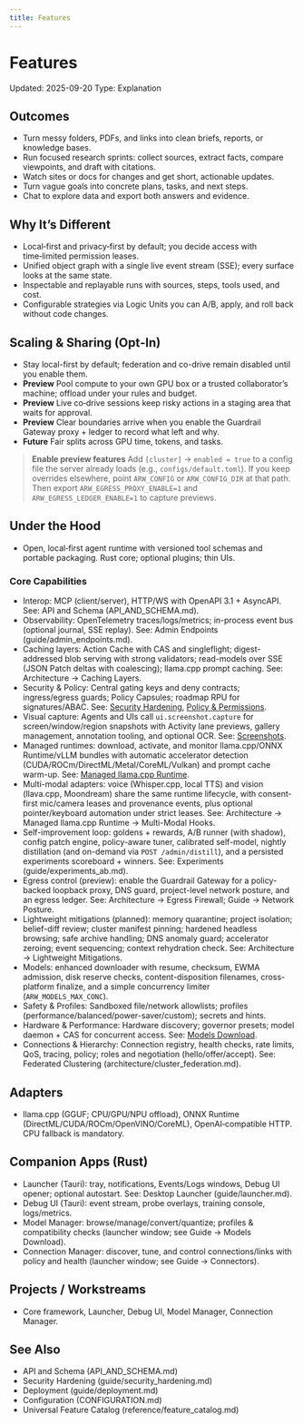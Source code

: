 ```yaml
---
title: Features
---
```


# Features

Updated: 2025-09-20
Type: Explanation

## Outcomes
- Turn messy folders, PDFs, and links into clean briefs, reports, or knowledge bases.
- Run focused research sprints: collect sources, extract facts, compare viewpoints, and draft with citations.
- Watch sites or docs for changes and get short, actionable updates.
- Turn vague goals into concrete plans, tasks, and next steps.
- Chat to explore data and export both answers and evidence.

## Why It’s Different
- Local‑first and privacy‑first by default; you decide access with time‑limited permission leases.
- Unified object graph with a single live event stream (SSE); every surface looks at the same state.
- Inspectable and replayable runs with sources, steps, tools used, and cost.
- Configurable strategies via Logic Units you can A/B, apply, and roll back without code changes.

## Scaling & Sharing (Opt‑In)
- Stay local-first by default; federation and co-drive remain disabled until you enable them.
- **Preview** Pool compute to your own GPU box or a trusted collaborator’s machine; offload under your rules and budget.
- **Preview** Live co‑drive sessions keep risky actions in a staging area that waits for approval.
- **Preview** Clear boundaries arrive when you enable the Guardrail Gateway proxy + ledger to record what left and why.
- **Future** Fair splits across GPU time, tokens, and tasks.

> **Enable preview features** Add `[cluster]` → `enabled = true` to a config file the server already loads (e.g., `configs/default.toml`). If you keep overrides elsewhere, point `ARW_CONFIG` or `ARW_CONFIG_DIR` at that path. Then export `ARW_EGRESS_PROXY_ENABLE=1` and `ARW_EGRESS_LEDGER_ENABLE=1` to capture previews.

## Under the Hood
- Open, local‑first agent runtime with versioned tool schemas and portable packaging. Rust core; optional plugins; thin UIs.

### Core Capabilities
- Interop: MCP (client/server), HTTP/WS with OpenAPI 3.1 + AsyncAPI. See: API and Schema (API_AND_SCHEMA.md).
- Observability: OpenTelemetry traces/logs/metrics; in-process event bus (optional journal, SSE replay). See: Admin Endpoints (guide/admin_endpoints.md).
- Caching layers: Action Cache with CAS and singleflight; digest-addressed blob serving with strong validators; read-models over SSE (JSON Patch deltas with coalescing); llama.cpp prompt caching. See: Architecture → Caching Layers.
- Security & Policy: Central gating keys and deny contracts; ingress/egress guards; Policy Capsules; roadmap RPU for signatures/ABAC. See: [Security Hardening](guide/security_hardening.md), [Policy & Permissions](guide/policy_permissions.md).
- Visual capture: Agents and UIs call `ui.screenshot.capture` for screen/window/region snapshots with Activity lane previews, gallery management, annotation tooling, and optional OCR. See: [Screenshots](guide/screenshots.md).
- Managed runtimes: download, activate, and monitor llama.cpp/ONNX Runtime/vLLM bundles with automatic accelerator detection (CUDA/ROCm/DirectML/Metal/CoreML/Vulkan) and prompt cache warm-up. See: [Managed llama.cpp Runtime](architecture/managed_llamacpp_runtime.md).
- Multi-modal adapters: voice (Whisper.cpp, local TTS) and vision (llava.cpp, Moondream) share the same runtime lifecycle, with consent-first mic/camera leases and provenance events, plus optional pointer/keyboard automation under strict leases. See: Architecture → Managed llama.cpp Runtime → Multi-Modal Hooks.
- Self-improvement loop: goldens + rewards, A/B runner (with shadow), config patch engine, policy-aware tuner, calibrated self-model, nightly distillation (and on-demand via `POST /admin/distill`), and a persisted experiments scoreboard + winners. See: Experiments (guide/experiments_ab.md).
- Egress control (preview): enable the Guardrail Gateway for a policy-backed loopback proxy, DNS guard, project-level network posture, and an egress ledger. See: Architecture → Egress Firewall; Guide → Network Posture.
- Lightweight mitigations (planned): memory quarantine; project isolation; belief-diff review; cluster manifest pinning; hardened headless browsing; safe archive handling; DNS anomaly guard; accelerator zeroing; event sequencing; context rehydration check. See: Architecture → Lightweight Mitigations.
- Models: enhanced downloader with resume, checksum, EWMA admission, disk reserve checks, content-disposition filenames, cross-platform finalize, and a simple concurrency limiter (`ARW_MODELS_MAX_CONC`).
- Safety & Profiles: Sandboxed file/network allowlists; profiles (performance/balanced/power-saver/custom); secrets and hints.
- Hardware & Performance: Hardware discovery; governor presets; model daemon + CAS for concurrent access. See: [Models Download](guide/models_download.md).
- Connections & Hierarchy: Connection registry, health checks, rate limits, QoS, tracing, policy; roles and negotiation (hello/offer/accept). See: Federated Clustering (architecture/cluster_federation.md).

## Adapters
- llama.cpp (GGUF; CPU/GPU/NPU offload), ONNX Runtime (DirectML/CUDA/ROCm/OpenVINO/CoreML), OpenAI‑compatible HTTP. CPU fallback is mandatory.

## Companion Apps (Rust)
- Launcher (Tauri): tray, notifications, Events/Logs windows, Debug UI opener; optional autostart. See: Desktop Launcher (guide/launcher.md).
- Debug UI (Tauri): event stream, probe overlays, training console, logs/metrics.
- Model Manager: browse/manage/convert/quantize; profiles & compatibility checks (launcher window; see Guide → Models Download).
- Connection Manager: discover, tune, and control connections/links with policy and health (launcher window; see Guide → Connectors).

## Projects / Workstreams
- Core framework, Launcher, Debug UI, Model Manager, Connection Manager.

## See Also
- API and Schema (API_AND_SCHEMA.md)
- Security Hardening (guide/security_hardening.md)
- Deployment (guide/deployment.md)
- Configuration (CONFIGURATION.md)
- Universal Feature Catalog (reference/feature_catalog.md)
